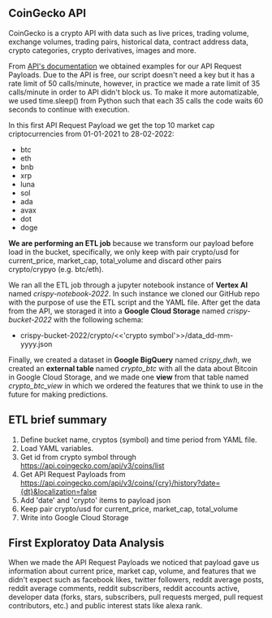 ## CoinGecko API

CoinGecko is a crypto API with data such as live prices, trading volume, exchange volumes, trading pairs, historical data, contract address data, crypto categories, crypto derivatives, images and more.

From [API's documentation](https://www.coingecko.com/en/api/documentation) we obtained examples for our API Request Payloads. Due to the API is free, our script doesn't need a key but it has a rate limit of 50 calls/minute, however, in practice we made a rate limit of 35 calls/minute in order to API didn't block us. To make it more automatizable, we used time.sleep() from Python  such that each 35 calls the code waits 60 seconds to continue with execution.

In this first API Request Payload we get the top 10 market cap criptocurrencies from 01-01-2021 to 28-02-2022:

- btc
- eth
- bnb
- xrp
- luna
- sol
- ada
- avax
- dot
- doge

**We are performing an ETL job** because we transform our payload before load in the bucket, specifically, we only keep with pair crypto/usd for current_price, market_cap, total_volume and discard other pairs crypto/crypyo (e.g. btc/eth).

We ran all the ETL job through a jupyter notebook instance of **Vertex AI** named *crispy-notebook-2022*. In such instance we cloned our GitHub repo with the purpose of use the ETL script and the YAML file. After get the data from the API, we storaged it into a **Google Cloud Storage** named *crispy-bucket-2022* with the following schema:

- crispy-bucket-2022/crypto/<<'crypto symbol'>>/data_dd-mm-yyyy.json 

Finally, we created a dataset in **Google BigQuery** named *crispy_dwh*, we created an **external table** named *crypto_btc* with all the data about Bitcoin in Google Cloud Storage, and we made one **view** from that table named *crypto_btc_view* in which we ordered the features that we think to use in the future for making predictions.  

## ETL brief summary

1. Define bucket name, cryptos (symbol) and time period from YAML file.
2. Load YAML variables.
3. Get id from crypto symbol through https://api.coingecko.com/api/v3/coins/list
4. Get API Request Payloads from https://api.coingecko.com/api/v3/coins/{cry}/history?date={dt}&localization=false
5. Add 'date' and 'crypto' items to payload json
6. Keep pair crypto/usd for current_price, market_cap, total_volume
7. Write into Google Cloud Storage

## First Exploratoy Data Analysis

When we made the API Request Payloads we noticed that payload gave us information about current price, market cap, volume, and features that we didn't expect such as facebook likes, twitter followers, reddit average posts, reddit average comments, reddit subscribers, reddit accounts active, developer data (forks, stars, subscribers, pull requests merged, pull request contributors, etc.) and public interest stats like alexa rank.
